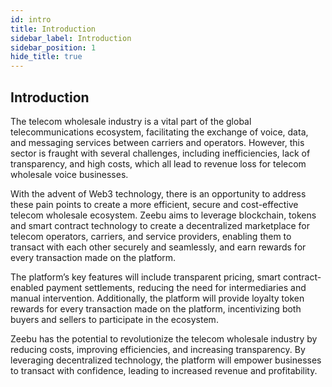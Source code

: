 ```yaml
---
id: intro
title: Introduction
sidebar_label: Introduction
sidebar_position: 1
hide_title: true
---
```

<h2> Introduction </h2>

The telecom wholesale industry is a vital part of the global telecommunications ecosystem, facilitating the exchange of voice, data, and messaging services between carriers and operators. However, this sector is fraught with several challenges, including inefficiencies, lack of transparency, and high costs, which all lead to revenue loss for telecom wholesale voice businesses.

With the advent of Web3 technology, there is an opportunity to address these pain points to create a more efficient, secure and cost-effective telecom wholesale ecosystem. Zeebu aims to leverage blockchain, tokens and smart contract technology to create a decentralized marketplace for telecom operators, carriers, and service providers, enabling them to transact with each other securely and seamlessly, and earn rewards for every transaction made on the platform.

The platform’s key features will include transparent pricing, smart contract-enabled payment settlements, reducing the need for intermediaries and manual intervention. Additionally, the platform will provide loyalty token rewards for every transaction made on the platform, incentivizing both buyers and sellers to participate in the ecosystem.

Zeebu has the potential to revolutionize the telecom wholesale industry by reducing costs, improving efficiencies, and increasing transparency. By leveraging decentralized technology, the platform will empower businesses to transact with confidence, leading to increased revenue and profitability.